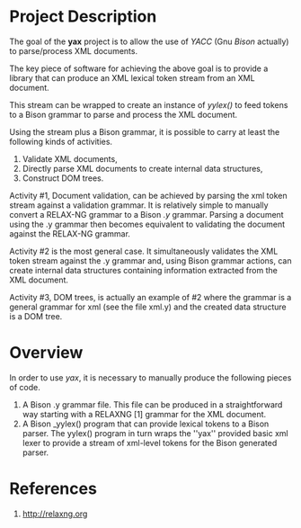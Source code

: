 # Project Description
The goal of the **yax** project is to allow
the use of _YACC_ (Gnu _Bison_ actually)
to parse/process XML documents.

The key piece of software for achieving the above goal is to
provide a library that can produce an XML lexical token
stream from an XML document.

This stream can be wrapped to create an instance
of _yylex()_ to feed tokens to a Bison grammar to
parse and process the XML document.

Using the stream plus a Bison grammar, it is possible
to carry at least the following kinds of activities.

1. Validate XML documents,
2. Directly parse XML documents to
  create internal data structures,
3. Construct DOM trees.

Activity #1, Document validation, can be achieved by parsing the xml token
stream against a validation grammar. It is relatively simple
to manually convert a RELAX-NG grammar to a Bison _.y_ grammar.
Parsing a document using the .y grammar then becomes equivalent
to validating the document against the RELAX-NG grammar.

Activity #2 is the most general case. It simultaneously
validates the XML token stream against the .y grammar
and, using Bison grammar actions, can create internal
data structures containing information extracted from
the XML document.

Activity #3, DOM trees, is actually an example of #2
where the grammar is a general grammar for xml (see the file
xml.y) and the created data structure is a DOM tree.

# Overview

In order to use _yax_, it is necessary to manually produce
the following pieces of code.

1. A Bison .y grammar file. This file can be produced in a
straightforward way starting with a RELAXNG [1] grammar for
the XML document.
2. A Bison _yylex() program that can provide lexical
tokens to a Bison parser.  The yylex() program in turn wraps
the ''yax'' provided basic xml lexer to provide a stream of
xml-level tokens for the Bison generated parser.

# References
1. http://relaxng.org
